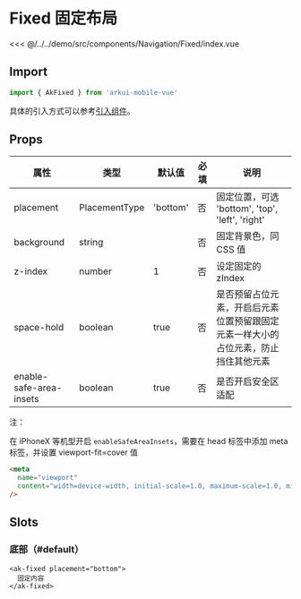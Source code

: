 # Fixed 固定布局

<CodeDemo name="Fixed">

<<< @/../../demo/src/components/Navigation/Fixed/index.vue

</CodeDemo>

## Import

```js
import { AkFixed } from 'arkui-mobile-vue'
```

具体的引入方式可以参考[引入组件](../guide/import.md)。

## Props

| 属性                    | 类型          | 默认值   | 必填 | 说明                                                                               |
| ----------------------- | ------------- | -------- | ---- | ---------------------------------------------------------------------------------- |
| placement               | PlacementType | 'bottom' | 否   | 固定位置，可选 'bottom', 'top', 'left', 'right'                                    |
| background              | string        |          | 否   | 固定背景色，同 CSS 值                                                              |
| z-index                 | number        | 1        | 否   | 设定固定的 zIndex                                                                  |
| space-hold              | boolean       | true     | 否   | 是否预留占位元素，开启后元素位置预留跟固定元素一样大小的占位元素，防止挡住其他元素 |
| enable-safe-area-insets | boolean       | true     | 否   | 是否开启安全区适配                                                                 |

注：

在 iPhoneX 等机型开启 `enableSafeAreaInsets`，需要在 head 标签中添加 meta 标签，并设置 viewport-fit=cover 值

```html
<meta
  name="viewport"
  content="width=device-width, initial-scale=1.0, maximum-scale=1.0, minimum-scale=1.0, viewport-fit=cover"
/>
```

## Slots

### 底部（#default）

```vue
<ak-fixed placement="bottom">
  固定内容
</ak-fixed>
```
